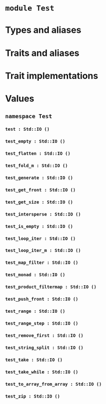 # `module Test`

# Types and aliases

# Traits and aliases

# Trait implementations

# Values

## `namespace Test`

### `test : Std::IO ()`

### `test_empty : Std::IO ()`

### `test_flatten : Std::IO ()`

### `test_fold_m : Std::IO ()`

### `test_generate : Std::IO ()`

### `test_get_front : Std::IO ()`

### `test_get_size : Std::IO ()`

### `test_intersperse : Std::IO ()`

### `test_is_empty : Std::IO ()`

### `test_loop_iter : Std::IO ()`

### `test_loop_iter_m : Std::IO ()`

### `test_map_filter : Std::IO ()`

### `test_monad : Std::IO ()`

### `test_product_filtermap : Std::IO ()`

### `test_push_front : Std::IO ()`

### `test_range : Std::IO ()`

### `test_range_step : Std::IO ()`

### `test_remove_first : Std::IO ()`

### `test_string_split : Std::IO ()`

### `test_take : Std::IO ()`

### `test_take_while : Std::IO ()`

### `test_to_array_from_array : Std::IO ()`

### `test_zip : Std::IO ()`
